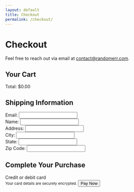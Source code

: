 ```yaml
---
layout: default
title: Checkout
permalink: /checkout/
---
```


# Checkout

Feel free to reach out via email at [contact@randomerr.com](mailto:contact@randomerr.com).

<link rel="stylesheet" href="{{ site.baseurl }}/assets/css/checkout.css" />
<link rel="stylesheet" href="{{ site.baseurl }}/assets/css/stripe.css" />
<script src="https://js.stripe.com/v3/"></script>

<main class="checkout-container">
  <section id="cart-summary">
    <h2>Your Cart</h2>
    <div id="cart-items">
      <!-- Cart items will be dynamically populated here -->
    </div>
    <div class="checkout-summary">
      <div id="cart-total">Total: $0.00</div>
    </div>
  </section>

  <section id="shipping-info">
    <h2>Shipping Information</h2>
    <form id="shipping-form">
      <div class="form-group">
        <label for="email">Email:</label>
        <input type="email" id="email" name="email" required>
      </div>
      <div class="form-group">
        <label for="name">Name:</label>
        <input type="text" id="name" name="name" required>
      </div>
      <div class="form-group">
        <label for="address">Address:</label>
        <input type="text" id="address" name="address" required>
      </div>
      <div class="form-group">
        <label for="city">City:</label>
        <input type="text" id="city" name="city" required>
      </div>
      <div class="form-group">
        <label for="state">State:</label>
        <input type="text" id="state" name="state" required>
      </div>
      <div class="form-group">
        <label for="zip">Zip Code:</label>
        <input type="text" id="zip" name="zip" required>
      </div>
    </form>
  </section>

  <section id="payment-info">
    <h2>Complete Your Purchase</h2>
    <form id="payment-form" aria-label="Payment Form">
      <label for="card-element" class="form-label">Credit or debit card</label>
      <div id="card-element" class="card-input"></div>
      <small id="card-help" class="form-text">Your card details are securely encrypted.</small>
      <button id="submit-button" aria-label="Pay Now">Pay Now</button>
      <div id="spinner" class="spinner hidden" aria-hidden="true"></div>
      <div id="payment-status" role="alert" aria-live="polite"></div>
    </form>
  </section>
</main>

<script src="{{ site.baseurl }}/assets/js/checkout.js"></script>
  <script>
    document.addEventListener("DOMContentLoaded", () => {
      const stripe = Stripe("pk_test_51PulULDDaepf7cjiBCJQ4wxoptuvOfsdiJY6tvKxW3uXZsMUome7vfsIORlSEZiaG4q20ZLSqEMiBIuHi7Fsy9dP00nytmrtYb");
      const elements = stripe.elements();
      const card = elements.create("card");
      card.mount("#card-element");

      const form = document.getElementById("payment-form");
      const submitButton = document.getElementById("submit-button");
      const paymentStatus = document.getElementById("payment-status");

      form.addEventListener("submit", async (event) => {
        event.preventDefault();
        submitButton.disabled = true;
        paymentStatus.textContent = "";

        const cartTotal = document.getElementById("cart-total").textContent.replace("Total: $", "");
        const shippingDetails = {
          email: document.getElementById("email").value,
          name: document.getElementById("name").value,
          address: {
            line1: document.getElementById("address").value,
            city: document.getElementById("city").value,
            state: document.getElementById("state").value,
            postal_code: document.getElementById("zip").value
          }
        };

        if (!cartTotal || cartTotal <= 0) {
          alert("Your cart is empty.");
          submitButton.disabled = false;
          return;
        }

        try {
          const response = await fetch('/api/create-payment-intent', {
            method: 'POST',
            headers: {
              'Content-Type': 'application/json',
            },
            body: JSON.stringify({ amount: parseFloat(cartTotal), email: shippingDetails.email }),
          });

          const data = await response.json();

          if (data.error) {
            paymentStatus.textContent = data.error;
            submitButton.disabled = false;
            return;
          }

          const result = await stripe.confirmCardPayment(data.clientSecret, {
            payment_method: {
              card: card,
              billing_details: shippingDetails,
            },
          });

          if (result.error) {
            paymentStatus.textContent = result.error.message;
          } else {
            if (result.paymentIntent.status === 'succeeded') {
              paymentStatus.textContent = 'Payment succeeded!';
              clearCart();
              window.location.href = "/thank-you/";
            }
          }
        } catch (error) {
          paymentStatus.textContent = 'Payment failed: ' + error.message;
        } finally {
          submitButton.disabled = false;
        }
      });

      function clearCart() {
        const cartItems = JSON.parse(localStorage.getItem('cartItems'));
        if (cartItems && cartItems.length > 0) {
          localStorage.setItem('purchasedItems', JSON.stringify(cartItems));
        }
        localStorage.removeItem('cartItems');
        document.getElementById("cart-items").innerHTML = "";
        document.getElementById("cart-total").textContent = "Total: $0.00";
      }
    });
  </script>
